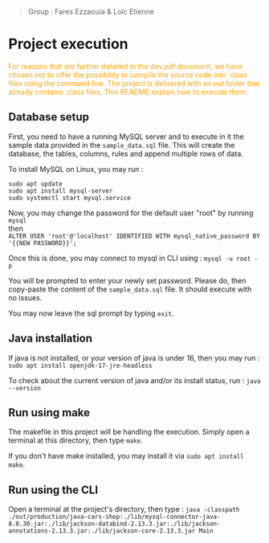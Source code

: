 > Group : Fares Ezzaouia & Loïc Etienne

# Project execution

<font color="orange">For reasons that are further detailed in the dev.pdf document, we have chosen not to offer the possibility to compile the source code into .class files using the command line. The project is delivered with an *out* folder that already contains .class files. This README explain how to execute them.</font>

## Database setup

First, you need to have a running MySQL server and to execute in it the sample data provided in the `sample_data.sql` file. This will create the database, the tables, columns, rules and append multiple rows of data.

To install MySQL on Linux, you may run :

`sudo apt update`
<br>
`sudo apt install mysql-server`
<br>
`sudo systemctl start mysql.service`

Now, you may change the password for the default user "root" by running
`mysql`
<br>
then
<br>
`ALTER USER 'root'@'localhost' IDENTIFIED WITH mysql_native_password BY '{{NEW PASSWORD}}';`

Once this is done, you may connect to mysql in CLI using :
`mysql -u root -p`

You will be prompted to enter your newly set password. Please do, then copy-paste the content of the `sample_data.sql` file. It should execute with no issues.

You may now leave the sql prompt by typing `exit`.

## Java installation

If java is not installed, or your version of java is under 16, then you may run :
`sudo apt install openjdk-17-jre-headless`

To check about the current version of java and/or its install status, run :
`java --version`
## Run using make

The makefile in this project will be handling the execution. Simply open a terminal at this directory, then type `make`.

If you don't have make installed, you may install it via `sudo apt install make`.

## Run using the CLI

Open a terminal at the project's directory, then type : `java -classpath ./out/production/java-cars-shop:./lib/mysql-connector-java-8.0.30.jar:./lib/jackson-databind-2.13.3.jar:./lib/jackson-annotations-2.13.3.jar:./lib/jackson-core-2.13.3.jar Main`